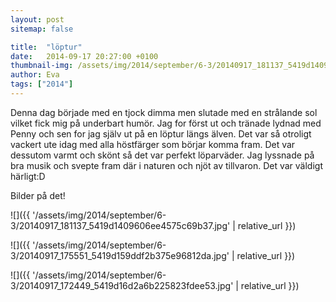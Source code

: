 ```yaml
---
layout: post
sitemap: false

title:  "löptur"
date:   2014-09-17 20:27:00 +0100
thumbnail-img: /assets/img/2014/september/6-3/20140917_181137_5419d1409606ee4575c69b37.jpg
author: Eva
tags: ["2014"]
---
```


Denna dag började med en tjock dimma men slutade med en strålande sol vilket fick mig på underbart humör. Jag for först ut och tränade lydnad med Penny och sen for jag själv ut på en löptur längs älven. Det var så otroligt vackert ute idag med alla höstfärger som börjar komma fram. Det var dessutom varmt och skönt så det var perfekt löparväder. Jag lyssnade på bra musik och svepte fram där i naturen och njöt av tillvaron. Det var väldigt härligt:D 

Bilder på det!

![]({{ '/assets/img/2014/september/6-3/20140917_181137_5419d1409606ee4575c69b37.jpg'  | relative_url }})

![]({{ '/assets/img/2014/september/6-3/20140917_175551_5419d159ddf2b375e96812da.jpg'  | relative_url }})

![]({{ '/assets/img/2014/september/6-3/20140917_172449_5419d16d2a6b225823fdee53.jpg'  | relative_url }})

